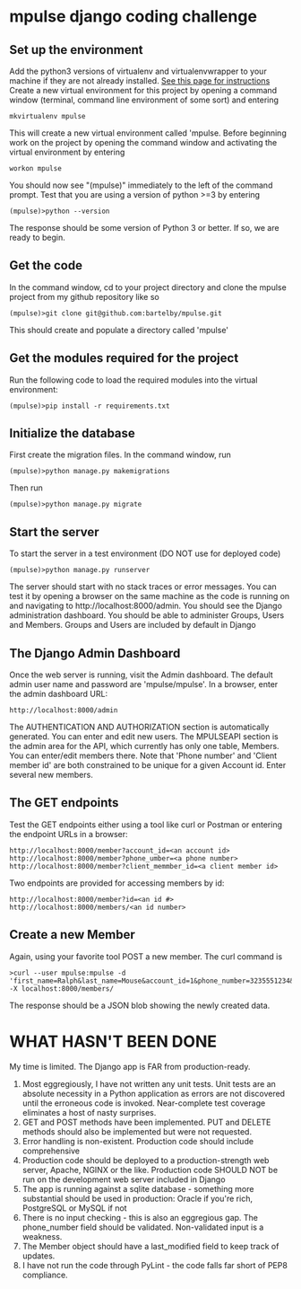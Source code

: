 # mpulse django coding challenge

## Set up the environment ##
Add the python3 versions of virtualenv and virtualenvwrapper to your machine if they are not already installed. [See this page for instructions](https://medium.com/@gitudaniel/installing-virtualenvwrapper-for-python3-ad3dfea7c717)
Create a new virtual environment for this project by opening a command window (terminal, command line environment of some sort) and entering 
~~~
mkvirtualenv mpulse
~~~
This will create a new virtual environment called 'mpulse. Before beginning work on the project by opening the command window and activating the virtual environment by entering
~~~
workon mpulse 
~~~
You should now see "(mpulse)" immediately to the left of the command prompt. 
Test that you are using a version of python >=3 by entering 
~~~
(mpulse)>python --version
~~~
The response should be some version of Python 3 or better. If so, we are ready to begin.
## Get the code ##
In the command window, cd to your project directory and clone the mpulse project from my github repository like so
~~~
(mpulse)>git clone git@github.com:bartelby/mpulse.git
~~~
This should create and populate a directory called 'mpulse'
## Get the modules required for the project ##
Run the following code to load the required modules into the virtual environment:
~~~
(mpulse)>pip install -r requirements.txt
~~~
## Initialize the database ##
First create the migration files. In the command window, run 
~~~
(mpulse)>python manage.py makemigrations
~~~
Then run 
~~~
(mpulse)>python manage.py migrate
~~~
## Start the server ##
To start the server in a test environment (DO NOT use for deployed code)
~~~
(mpulse)>python manage.py runserver
~~~
The server should start with no stack traces or error messages.  You can test it by opening a browser on the same machine as the code is running on and navigating to http://localhost:8000/admin. You should see the Django administration dashboard. You should be able to administer Groups, Users and Members. Groups and Users are included by default in Django
## The Django Admin Dashboard ##
Once the web server is running, visit the Admin dashboard. The default admin user name and password are 'mpulse/mpulse'. In a browser, enter the admin dashboard URL:
~~~
http://localhost:8000/admin
~~~
The AUTHENTICATION AND AUTHORIZATION section is automatically generated. You can enter and edit new users. The MPULSEAPI section is the admin area for the API, which currently has only one table, Members. You can enter/edit members there. Note that 'Phone number' and 'Client member id' are both constrained to be unique for a given Account id.
Enter several new members.
## The GET endpoints ##
Test the GET endpoints either using a tool like curl or Postman or entering the endpoint URLs in a browser:
~~~
http://localhost:8000/member?account_id=<an account id>
http://localhost:8000/member?phone_umber=<a phone number>
http://localhost:8000/member?client_memmber_id=<a client member id>
~~~
Two endpoints are provided for accessing members by id:
~~~
http://localhost:8000/member?id=<an id #>
http://localhost:8000/members/<an id number>
~~~
## Create a new Member ##
Again, using your favorite tool POST a new member. The curl command is
~~~
>curl --user mpulse:mpulse -d 'first_name=Ralph&last_name=Mouse&account_id=1&phone_number=3235551234&client_member_id=42' -X localhost:8000/members/
~~~
The response should be a JSON blob showing the newly created data.
# WHAT HASN'T BEEN DONE #
My time is limited. The Django app is FAR from production-ready. 
1. Most eggregiously, I have not written any unit tests. Unit tests are an absolute necessity in a Python application as errors are not discovered until the erroneous code is invoked. Near-complete test coverage eliminates a host of nasty surprises. 
2. GET and POST methods have been implemented. PUT and DELETE methods should also be implemented but were not requested.
3. Error handling is non-existent. Production code should include comprehensive
4. Production code should be deployed to a production-strength web server, Apache, NGINX or the like. Production code SHOULD NOT be run on the development web server included in Django
5. The app is running against a sqlite database - something more substantial should be used in production: Oracle if you're rich, PostgreSQL or MySQL if not
6. There is no input checking - this is also an eggregious gap. The phone_number field should be validated. Non-validated input is a weakness.
7. The Member object should have a last_modified field to keep track of updates.
8. I have not run the code through PyLint - the code falls far short of PEP8 compliance.
